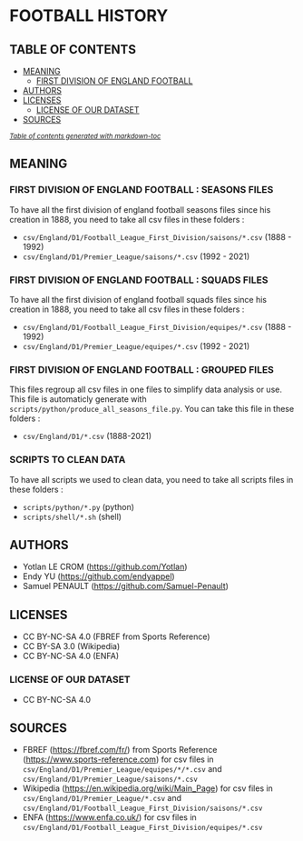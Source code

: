 # FOOTBALL HISTORY

## TABLE OF CONTENTS

- [MEANING](#meaning)
  * [FIRST DIVISION OF ENGLAND FOOTBALL](#first-division-of-england-football)
- [AUTHORS](#authors)
- [LICENSES](#licenses)
  * [LICENSE OF OUR DATASET](#license-of-our-dataset)
- [SOURCES](#sources)

<small><i><a href='http://ecotrust-canada.github.io/markdown-toc/'>Table of contents generated with markdown-toc</a></i></small>


## MEANING

### FIRST DIVISION OF ENGLAND FOOTBALL : SEASONS FILES
To have all the first division of england football seasons files since his creation in 1888, you need to take all csv files in these folders :
- `csv/England/D1/Football_League_First_Division/saisons/*.csv` (1888 - 1992)
- `csv/England/D1/Premier_League/saisons/*.csv` (1992 - 2021)

### FIRST DIVISION OF ENGLAND FOOTBALL : SQUADS FILES
To have all the first division of england football squads files since his creation in 1888, you need to take all csv files in these folders :
- `csv/England/D1/Football_League_First_Division/equipes/*.csv` (1888 - 1992)
- `csv/England/D1/Premier_League/equipes/*.csv` (1992 - 2021)

### FIRST DIVISION OF ENGLAND FOOTBALL : GROUPED FILES
This files regroup all csv files in one files to simplify data analysis or use. This file is automaticly generate with `scripts/python/produce_all_seasons_file.py`. You can take this file in these folders :
- `csv/England/D1/*.csv` (1888-2021)

### SCRIPTS TO CLEAN DATA
To have all scripts we used to clean data, you need to take all scripts files in these folders :
- `scripts/python/*.py` (python)
- `scripts/shell/*.sh` (shell)

## AUTHORS
- Yotlan LE CROM (<https://github.com/Yotlan>)
- Endy YU (<https://github.com/endyappel>)
- Samuel PENAULT (<https://github.com/Samuel-Penault>)

## LICENSES
- CC BY-NC-SA 4.0 (FBREF from Sports Reference)
- CC BY-SA 3.0 (Wikipedia)
- CC BY-NC-SA 4.0 (ENFA)

### LICENSE OF OUR DATASET
- CC BY-NC-SA 4.0

## SOURCES
- FBREF (<https://fbref.com/fr/>) from Sports Reference (<https://www.sports-reference.com>) for csv files in `csv/England/D1/Premier_League/equipes/*/*.csv` and `csv/England/D1/Premier_League/saisons/*.csv`
- Wikipedia (<https://en.wikipedia.org/wiki/Main_Page>) for csv files in `csv/England/D1/Premier_League/*.csv` and `csv/England/D1/Football_League_First_Division/saisons/*.csv`
- ENFA (<https://www.enfa.co.uk/>) for csv files in `csv/England/D1/Football_League_First_Division/equipes/*.csv`
